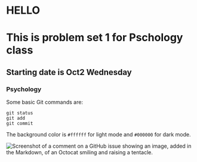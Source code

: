 # HELLO
# This is problem set 1 for Pschology class
## Starting date is Oct2 Wednesday
### Psychology 
Some basic Git commands are:
```
git status
git add
git commit
```
The background color is `#ffffff` for light mode and `#000000` for dark mode.

![Screenshot of a comment on a GitHub issue showing an image, added in the Markdown, of an Octocat smiling and raising a tentacle.](https://myoctocat.com/assets/images/base-octocat.svg)




